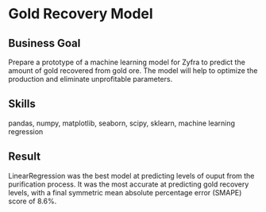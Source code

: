# Gold Recovery Model

## Business Goal
Prepare a prototype of a machine learning model for Zyfra to predict the amount of gold recovered from gold ore. The model will help to optimize the production and eliminate unprofitable parameters.

## Skills
pandas, numpy, matplotlib, seaborn, scipy, sklearn, machine learning regression

## Result
LinearRegression was the best model at predicting levels of ouput from the purification process. It was the most accurate at predicting gold recovery levels, with a final symmetric mean absolute percentage error (SMAPE) score of 8.6%. 
